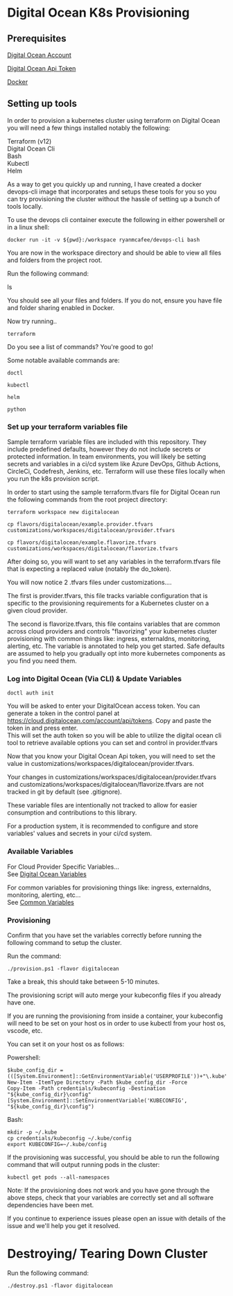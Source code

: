 # Digital Ocean K8s Provisioning

## Prerequisites

[Digital Ocean Account](https://m.do.co/c/da921ed87c7d)     

[Digital Ocean Api Token](https://cloud.digitalocean.com/account/api/tokens)       

[Docker](https://docs.docker.com/get-docker/)       

## Setting up tools

In order to provision a kubernetes cluster using terraform on Digital Ocean you will need a few things installed notably the following:

Terraform (v12)     
Digital Ocean Cli       
Bash        
Kubectl     
Helm     

As a way to get you quickly up and running, I have created a docker devops-cli image that incorporates and setups these tools for you so you can try provisioning the cluster without the hassle of setting up a bunch of tools locally.

To use the devops cli container execute the following in either powershell or in a linux shell:  

    docker run -it -v ${pwd}:/workspace ryanmcafee/devops-cli bash

You are now in the workspace directory and should be able to view all files and folders from the project root.

Run the following command:

ls      

You should see all your files and folders. If you do not, ensure you have file and folder sharing enabled in Docker.       

Now try running..

    terraform

Do you see a list of commands? You're good to go!

Some notable available commands are: 

    doctl

    kubectl

    helm

    python

### Set up your terraform variables file

Sample terraform variable files are included with this repository. They include predefined defaults, however they do not include secrets or protected information. In team environments, you will likely be setting secrets and variables in a ci/cd system like Azure DevOps, Github Actions, CircleCi, Codefresh, Jenkins, etc. Terraform will use these files locally when you run the k8s provision script.

In order to start using the sample terraform.tfvars file for Digital Ocean run the following commands from the root project directory:

    terraform workspace new digitalocean

    cp flavors/digitalocean/example.provider.tfvars customizations/workspaces/digitalocean/provider.tfvars       

    cp flavors/digitalocean/example.flavorize.tfvars customizations/workspaces/digitalocean/flavorize.tfvars             

After doing so, you will want to set any variables in the terraform.tfvars file that is expecting a replaced value (notably the do_token).

You will now notice 2 .tfvars files under customizations....               

The first is provider.tfvars, this file tracks variable configuration that is specific to the provisioning requirements for a Kubernetes cluster on a given cloud provider.

The second is flavorize.tfvars, this file contains variables that are common across cloud providers and controls "flavorizing" your kubernetes cluster provisioning with common things like: ingress, externaldns, monitoring, alerting, etc. The variable is annotated to help you get started. Safe defaults are assumed to help you gradually opt into more kubernetes components as you find you need them.        

### Log into Digital Ocean (Via CLI) & Update Variables

```
doctl auth init
```

You will be asked to enter your DigitalOcean access token. You can generate a token in the control panel at https://cloud.digitalocean.com/account/api/tokens. 
Copy and paste the token in and press enter.  
This will set the auth token so you will be able to utilize the digital ocean cli tool to retrieve available options you can set and control in provider.tfvars

Now that you know your Digital Ocean Api token, you will need to set the value in customizations/workspaces/digitalocean/provider.tfvars.  

Your changes in customizations/workspaces/digitalocean/provider.tfvars and customizations/workspaces/digitalocean/flavorize.tfvars are not tracked in git by default (see .gitignore).  

These variable files are intentionally not tracked to allow for easier consumption and contributions to this library.   

For a production system, it is recommended to configure and store variables' values and secrets in your ci/cd system.    

### Available Variables

For Cloud Provider Specific Variables...     
See [Digital Ocean Variables](flavors/digitalocean/example.provider.tfvars)        

For common variables for provisioning things like: ingress, externaldns, monitoring, alerting, etc...      
See [Common Variables](flavors/digitalocean/example.flavorize.tfvars)        

### Provisioning

Confirm that you have set the variables correctly before running the following command to setup the cluster.

Run the command:     

    ./provision.ps1 -flavor digitalocean

Take a break, this should take between 5-10 minutes.    

The provisioning script will auto merge your kubeconfig files if you already have one.      

If you are running the provisioning from inside a container, your kubeconfig will need to be set on your host os in order to use kubectl from your host os, vscode, etc.

You can set it on your host os as follows:      

Powershell:     

    $kube_config_dir = (([System.Environment]::GetEnvironmentVariable('USERPROFILE'))+"\.kube")
    New-Item -ItemType Directory -Path $kube_config_dir -Force
    Copy-Item -Path credentials/kubeconfig -Destination "${kube_config_dir}\config"
    [System.Environment]::SetEnvironmentVariable('KUBECONFIG', "${kube_config_dir}\config")

Bash:   

    mkdir -p ~/.kube
    cp credentials/kubeconfig ~/.kube/config
    export KUBECONFIG=~/.kube/config
    
If the provisioning was successful, you should be able to run the following command that will output running pods in the cluster:

    kubectl get pods --all-namespaces

Note: If the provisioning does not work and you have gone through the above steps, check that your variables are correctly set and all software dependencies have been met.

If you continue to experience issues please open an issue with details of the issue and we'll help you get it resolved.     

# Destroying/ Tearing Down Cluster

Run the following command:      

    ./destroy.ps1 -flavor digitalocean